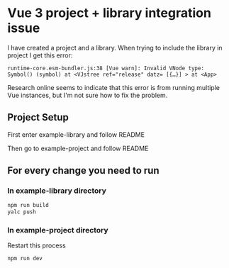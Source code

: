 # Vue 3 project + library integration issue

I have created a project and a library. When trying to include the library in project I get this error:

`runtime-core.esm-bundler.js:38 [Vue warn]: Invalid VNode type: Symbol() (symbol)
at <VJstree ref="release" datz= [{…}] >
at <App>`

Research online seems to indicate that this error is from running multiple Vue instances, but I'm not sure how to fix the problem. 
## Project Setup

First enter example-library and follow README

Then go to example-project and follow README

## For every change you need to run

### In example-library directory

```sh
npm run build
yalc push
```

### In example-project directory
Restart this process
```sh
npm run dev
```
